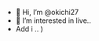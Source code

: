 - 👋 Hi, I’m @okichi27
- 👀 I’m interested in live..
- Add i .. )
<!---
okichi27/okichi27 is a ✨ special ✨ repository because its `README.md` (this file) appears on your GitHub profile.
You can click the Preview link to take a look at your changes.
--->
